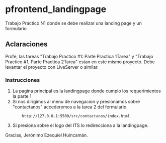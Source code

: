 # pfrontend_landingpage
Trabajo Practico N1 donde se debe realizar una landing page y un formulario

## Aclaraciones
Profe, las tareas "Trabajo Practico #1: Parte Practica 1Tarea" y "Trabajo Practico #1, Parte Practica 2Tarea" estan en este mismo proyecto. Debe levantar el proyecto con LiveServer o similar.

### Instrucciones
1. La pagina principal es la landingpage donde cumplo los requerimientos la parte 1
2. Si nos dirigimos al menu de navegacion y presionamos sobre "contactanos" accederemos a la tarea 2 del formulario.
    ```http
        http://127.0.0.1:5500/src/contactanos/index.html
    ```
3. Si presiona sobre el logo del ITS lo redirecciona a la landingpage.

Gracias, Jerónimo Ezequiel Huincamán.